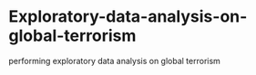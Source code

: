 # Exploratory-data-analysis-on-global-terrorism
performing exploratory data analysis on global terrorism

